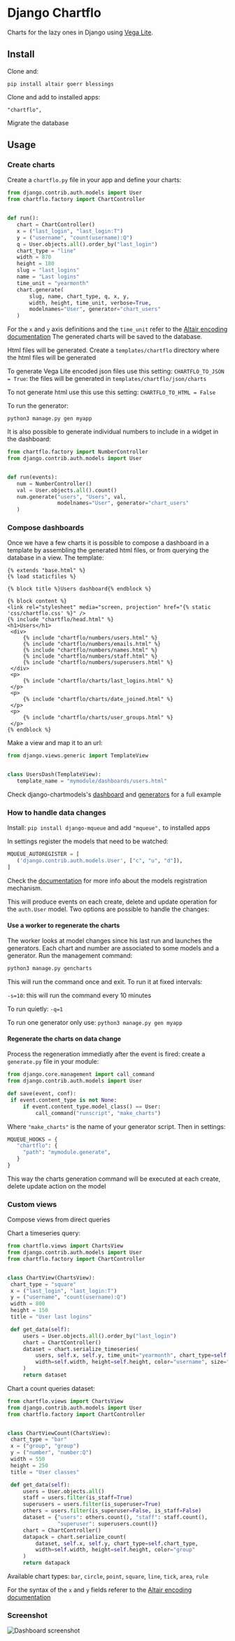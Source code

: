 # Django Chartflo

Charts for the lazy ones in Django using [Vega Lite](https://vega.github.io/vega-lite).

## Install

Clone and:

`pip install altair goerr blessings`

Clone and add to installed apps:

   ```
   "chartflo",
   ```

Migrate the database

## Usage

### Create charts

Create a `chartflo.py` file in your app and define your charts:

   ```python
   from django.contrib.auth.models import User
   from chartflo.factory import ChartController
   
   
   def run():
      chart = ChartController()
      x = ("last_login", "last_login:T")
      y = ("username", "count(username):Q")
      q = User.objects.all().order_by("last_login")
      chart_type = "line"
      width = 870
      height = 180
      slug = "last_logins"
      name = "Last logins"
      time_unit = "yearmonth"
      chart.generate(
          slug, name, chart_type, q, x, y,
          width, height, time_unit, verbose=True, 
          modelnames="User", generator="chart_users"
      )
   ```

For the `x` and `y` axis definitions and the `time_unit` refer to 
the [Altair encoding documentation](https://altair-viz.github.io/documentation/encoding.html)
The generated charts will be saved to the database. 

Html files will be generated. Create a `templates/chartflo` directory where
the html files will be generated

To generate Vega Lite encoded json files use this setting: `CHARTFLO_TO_JSON = True`: the files
will be generated in `templates/chartflo/json/charts`

To not generate html use this use this setting: `CHARTFLO_TO_HTML = False`

To run the generator: 

   ```
   python3 manage.py gen myapp
   ```

It is also possible to generate individual numbers to include in a widget in the dashboard:

   ```python
   from chartflo.factory import NumberController
   from django.contrib.auth.models import User
   
   
   def run(events):
      num = NumberController()
      val = User.objects.all().count()
      num.generate("users", "Users", val, 
                   modelnames="User", generator="chart_users"
      )
   ```

### Compose dashboards

Once we have a few charts it is possible to compose a dashboard in a template by assembling the generated html files, or
from querying the database in a view. The template:

   ```django
{% extends "base.html" %}
{% load staticfiles %}

{% block title %}Users dashboard{% endblock %}

{% block content %}
<link rel="stylesheet" media="screen, projection" href="{% static 'css/chartflo.css' %}" />
{% include "chartflo/head.html" %}
<h1>Users</h1>
	<div>
		{% include "chartflo/numbers/users.html" %}
		{% include "chartflo/numbers/emails.html" %}
		{% include "chartflo/numbers/names.html" %}
		{% include "chartflo/numbers/staff.html" %}
		{% include "chartflo/numbers/superusers.html" %}
	</div>
	<p>
		{% include "chartflo/charts/last_logins.html" %}
	</p>
	<p>
		{% include "chartflo/charts/date_joined.html" %}
	</p>
	<p>
		{% include "chartflo/charts/user_groups.html" %}
	</p>
{% endblock %}
   ```

Make a view and map it to an url:

   ```python
   from django.views.generic import TemplateView


   class UsersDash(TemplateView):
      template_name = "mymodule/dashboards/users.html"
   ```

Check django-chartmodels's 
[dashboard](https://github.com/synw/django-chartmodels/blob/master/chartmodels/templates/chartmodels/dashboards/users.html) 
and [generators](https://github.com/synw/django-chartmodels/blob/master/chartmodels/chartflo/users.py) for a full example


### How to handle data changes

Install: `pip install django-mqueue` and add `"mqueue",` to installed apps

In settings register the models that need to be watched:

   ```python
   MQUEUE_AUTOREGISTER = [
      ('django.contrib.auth.models.User', ["c", "u", "d"]),
   ]
   ```
Check the [documentation](http://django-mqueue.readthedocs.io/en/latest/usage/registered_models.html) for more info 
about the models registration mechanism.

This will produce events on each create, delete and update operation for the `auth.User` model. Two options are possible
to handle the changes:

#### Use a worker to regenerate the charts

The worker looks at model changes since his last run and launches the generators. Each chart and number are associated to
some models and a generator. Run the management command:

   ```bash
   python3 manage.py gencharts
   ```
   
This will run the command once and exit. To run it at fixed intervals:

`-s=10`: this will run the command every 10 minutes

To run quietly: `-q=1`

To run one generator only use: `python3 manage.py gen myapp`

#### Regenerate the charts on data change

Process the regeneration immediatly after the event is fired: create a `generate.py` file in your module:

   ```python
   from django.core.management import call_command
   from django.contrib.auth.models import User

   def save(event, conf):
    if event.content_type is not None:
        if event.content_type.model_class() == User:
            call_command("runscript", "make_charts")
   ```
   
Where `"make_charts"` is the name of your generator script. Then in settings:

   ```python
   MQUEUE_HOOKS = {
      "chartflo": {
        "path": "mymodule.generate",
      }
   }
   ```

This way the charts generation command will be executed at each create, delete update action on the model

### Custom views

Compose views from direct queries

Chart a timeseries query:

   ```python
from chartflo.views import ChartsView
from django.contrib.auth.models import User
from chartflo.factory import ChartController


class ChartView(ChartsView):
    chart_type = "square"
    x = ("last_login", "last_login:T")
    y = ("username", "count(username):Q")
    width = 800
    height = 150
    title = "User last logins"

    def get_data(self):
        users = User.objects.all().order_by("last_login")
        chart = ChartController()
        dataset = chart.serialize_timeseries(
            users, self.x, self.y, time_unit="yearmonth", chart_type=self.chart_type,
            width=self.width, height=self.height, color="username", size="username"
        )
        return dataset
   ```

Chart a count queries dataset:

   ```python
from chartflo.views import ChartsView
from django.contrib.auth.models import User
from chartflo.factory import ChartController


class ChartViewCount(ChartsView):
    chart_type = "bar"
    x = ("group", "group")
    y = ("number", "number:Q")
    width = 550
    height = 250
    title = "User classes"

    def get_data(self):
        users = User.objects.all()
        staff = users.filter(is_staff=True)
        superusers = users.filter(is_superuser=True)
        others = users.filter(is_superuser=False, is_staff=False)
        dataset = {"users": others.count(), "staff": staff.count(),
                   "superuser": superusers.count()}
        chart = ChartController()
        datapack = chart.serialize_count(
            dataset, self.x, self.y, chart_type=self.chart_type,
            width=self.width, height=self.height, color="group"
        )
        return datapack
   ```

Available chart types: `bar`, `circle`, `point`, `square`, `line`, `tick`, `area`, `rule`

For the syntax of the `x` and `y` fields referer to the 
[Altair encoding documentation](https://altair-viz.github.io/documentation/encoding.html)

### Screenshot

![Dashboard screenshot](https://raw.github.com/synw/django-chartflo/master/docs/img/inflation_dash.png)

